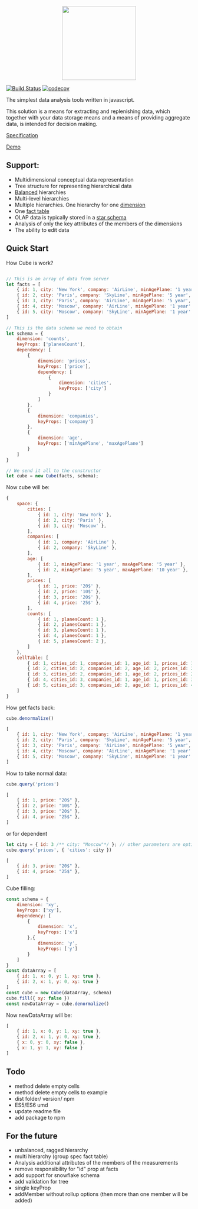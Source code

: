 <div align="center">
  <a href="https://github.com/feonit/olap-cube">
	<img width="200" height="200" src="https://raw.githubusercontent.com/feonit/olap-cube-js/master/cube.jpg">
  </a>
</div>

[![Build Status](https://travis-ci.org/feonit/olap-cube-js.svg?branch=master)](https://travis-ci.org/feonit/olap-cube-js)
[![codecov](https://codecov.io/gh/feonit/olap-cube-js/branch/master/graph/badge.svg)](https://codecov.io/gh/feonit/olap-cube-js)

The simplest data analysis tools written in javascript.

This solution is a means for extracting and replenishing data, which together with your data storage means and a means of providing aggregate data, is intended for decision making.

[1]: https://en.wikipedia.org/wiki/Star_schema
[2]: https://en.wikipedia.org/wiki/Fact_table
[3]: https://en.wikipedia.org/wiki/Dimension_(data_warehouse)
[4]: https://www.ibm.com/support/knowledgecenter/en/SSEPGG_9.7.0/com.ibm.db2.abx.cub.doc/abx-c-cube-balancedandunbalancedhierarchies.html
[5]: https://feonit.github.io/olap-cube-js/spec/
[6]: https://feonit.github.io/olap-cube-js/examples/product-table/index.html

[Specification][5]

[Demo][6]

## Support:
- Multidimensional conceptual data representation
- Tree structure for representing hierarchical data
- [Balanced][4] hierarchies
- Multi-level hierarchies
- Multiple hierarchies. One hierarchy for one [dimension][3] 
- One [fact table][2]
- OLAP data is typically stored in a [star schema][1]
- Analysis of only the key attributes of the members of the dimensions
- The ability to edit data


## Quick Start
How Cube is work?
```javascript

// This is an array of data from server
let facts = [
	{ id: 1, city: 'New York', company: 'AirLine', minAgePlane: '1 year', maxAgePlane: '5 year', planesCount: 1, price: '20$'},
	{ id: 2, city: 'Paris', company: 'SkyLine', minAgePlane: '5 year', maxAgePlane: '10 year', planesCount: 1, price: '10$'},
	{ id: 3, city: 'Paris', company: 'AirLine', minAgePlane: '5 year', maxAgePlane: '10 year', planesCount: 1, price: '10$'},
	{ id: 4, city: 'Moscow', company: 'AirLine', minAgePlane: '1 year', maxAgePlane: '5 year', planesCount: 1, price: '20$'},
	{ id: 5, city: 'Moscow', company: 'SkyLine', minAgePlane: '1 year', maxAgePlane: '5 year', planesCount: 2, price: '25$'},
]

// This is the data schema we need to obtain
let schema = {
	dimension: 'counts',
	keyProps: ['planesCount'],
	dependency: [
		{
			dimension: 'prices',
			keyProps: ['price'],
			dependency: [
				{
					dimension: 'cities',
					keyProps: ['city']
				}
			]
		},
		{
			dimension: 'companies',
			keyProps: ['company']
		},
		{
			dimension: 'age',
			keyProps: ['minAgePlane', 'maxAgePlane']
		}
	]
}

// We send it all to the constructor
let cube = new Cube(facts, schema);

```
Now cube will be:

```js
{
	space: {
		cities: [
			{ id: 1, city: 'New York' },
			{ id: 2, city: 'Paris' },
			{ id: 3, city: 'Moscow' },
		],
		companies: [
			{ id: 1, company: 'AirLine' },
			{ id: 2, company: 'SkyLine' },
		],
		age: [
			{ id: 1, minAgePlane: '1 year', maxAgePlane: '5 year' },
			{ id: 2, minAgePlane: '5 year', maxAgePlane: '10 year' },
		],
		prices: [
			{ id: 1, price: '20$' },
			{ id: 2, price: '10$' },
			{ id: 3, price: '20$' },
			{ id: 4, price: '25$' },
		],
		counts: [
			{ id: 1, planesCount: 1 },
			{ id: 2, planesCount: 1 },
			{ id: 3, planesCount: 1 },
			{ id: 4, planesCount: 1 },
			{ id: 5, planesCount: 2 },
		]
	},
	cellTable: [
		{ id: 1, cities_id: 1, companies_id: 1, age_id: 1, prices_id: 1, counts_id: 1 },
		{ id: 2, cities_id: 2, companies_id: 2, age_id: 2, prices_id: 2, counts_id: 3 },
		{ id: 3, cities_id: 2, companies_id: 1, age_id: 2, prices_id: 2, counts_id: 2 },
		{ id: 4, cities_id: 3, companies_id: 1, age_id: 1, prices_id: 3, counts_id: 4 },
		{ id: 5, cities_id: 3, companies_id: 2, age_id: 1, prices_id: 4, counts_id: 5 },
	]
}
```
How get facts back:

```javascript
cube.denormalize()

```
```js
[
	{ id: 1, city: 'New York', company: 'AirLine', minAgePlane: '1 year', maxAgePlane: '5 year', planesCount: 1, price: '20$'},
	{ id: 2, city: 'Paris', company: 'SkyLine', minAgePlane: '5 year', maxAgePlane: '10 year', planesCount: 1, price: '10$'},
	{ id: 3, city: 'Paris', company: 'AirLine', minAgePlane: '5 year', maxAgePlane: '10 year', planesCount: 1, price: '10$'},
	{ id: 4, city: 'Moscow', company: 'AirLine', minAgePlane: '1 year', maxAgePlane: '5 year', planesCount: 1, price: '20$'},
	{ id: 5, city: 'Moscow', company: 'SkyLine', minAgePlane: '1 year', maxAgePlane: '5 year', planesCount: 2, price: '25$'},
]
```

How to take normal data:

```javascript
cube.query('prices')
```

```js
[
	{ id: 1, price: "20$" },
	{ id: 2, price: "10$" },
	{ id: 3, price: "20$" },
	{ id: 4, price: "25$" },
]
```
or for dependent
```javascript
let city = { id: 3 /** city: "Moscow"*/ }; // other parameters are optional
cube.query('prices', { 'cities': city })
```

```js
[
	{ id: 3, price: "20$" },
	{ id: 4, price: "25$" },
]
```

Cube filling:

```js
const schema = {
	dimension: 'xy',
	keyProps: ['xy'],
	dependency: [
		{
			dimension: 'x',
			keyProps: ['x']
		},{
			dimension: 'y',
			keyProps: ['y']
		}
	]
}
const dataArray = [
	{ id: 1, x: 0, y: 1, xy: true },
	{ id: 2, x: 1, y: 0, xy: true }
]
const cube = new Cube(dataArray, schema)
cube.fill({ xy: false })
const newDataArray = cube.denormalize()

```

Now newDataArray will be:
```js
[
	{ id: 1, x: 0, y: 1, xy: true },
	{ id: 2, x: 1, y: 0, xy: true },
	{ x: 0, y: 0, xy: false },
	{ x: 1, y: 1, xy: false }
]

```

## Todo
- method delete empty cells
- method delete empty cells to example
- dist folder/ version/ npm
- ES5/ES6 umd
- update readme file
- add package to npm

## For the future
- unbalanced, ragged hierarchy
- multi hierarchy (group spec fact table)
- Analysis additional attributes of the members of the measurements
- remove responsibility for "id" prop at facts
- add support for snowflake schema
- add validation for tree 
- single keyProp
- addMember without rollup options (then more than one member will be added)

